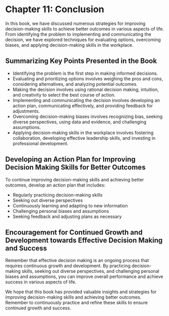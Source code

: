 Chapter 11: Conclusion
======================

In this book, we have discussed numerous strategies for improving decision-making skills to achieve better outcomes in various aspects of life. From identifying the problem to implementing and communicating the decision, we have explored techniques for evaluating options, overcoming biases, and applying decision-making skills in the workplace.

Summarizing Key Points Presented in the Book
--------------------------------------------

* Identifying the problem is the first step in making informed decisions.
* Evaluating and prioritizing options involves weighing the pros and cons, considering alternatives, and analyzing potential outcomes.
* Making the decision involves using rational decision making, intuition, and creativity to select the best course of action.
* Implementing and communicating the decision involves developing an action plan, communicating effectively, and providing feedback for adjustments.
* Overcoming decision-making biases involves recognizing bias, seeking diverse perspectives, using data and evidence, and challenging assumptions.
* Applying decision-making skills in the workplace involves fostering collaboration, developing effective leadership skills, and investing in professional development.

Developing an Action Plan for Improving Decision Making Skills for Better Outcomes
----------------------------------------------------------------------------------

To continue improving decision-making skills and achieving better outcomes, develop an action plan that includes:

* Regularly practicing decision-making skills
* Seeking out diverse perspectives
* Continuously learning and adapting to new information
* Challenging personal biases and assumptions
* Seeking feedback and adjusting plans as necessary

Encouragement for Continued Growth and Development towards Effective Decision Making and Success
------------------------------------------------------------------------------------------------

Remember that effective decision making is an ongoing process that requires continuous growth and development. By practicing decision-making skills, seeking out diverse perspectives, and challenging personal biases and assumptions, you can improve overall performance and achieve success in various aspects of life.

We hope that this book has provided valuable insights and strategies for improving decision-making skills and achieving better outcomes. Remember to continuously practice and refine these skills to ensure continued growth and success.
